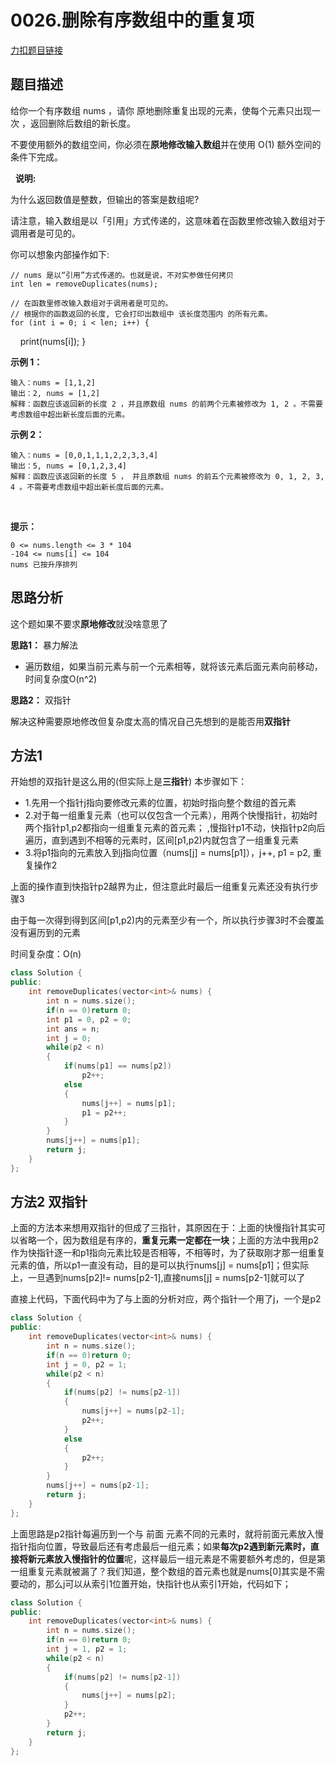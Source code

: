 <p id="删除有序数组中的重复项"></p>

# 0026.删除有序数组中的重复项  

[力扣题目链接](https://leetcode-cn.com/problems/implement-queue-using-stacks/https://leetcode-cn.com/problems/remove-duplicates-from-sorted-array/)  



## 题目描述  

给你一个有序数组 nums ，请你 原地删除重复出现的元素，使每个元素只出现一次 ，返回删除后数组的新长度。  

不要使用额外的数组空间，你必须在**原地修改输入数组**并在使用 O(1) 额外空间的条件下完成。    

 
**说明:**

为什么返回数值是整数，但输出的答案是数组呢?  

请注意，输入数组是以「引用」方式传递的，这意味着在函数里修改输入数组对于调用者是可见的。  

你可以想象内部操作如下:    

    // nums 是以“引用”方式传递的。也就是说，不对实参做任何拷贝
    int len = removeDuplicates(nums);

    // 在函数里修改输入数组对于调用者是可见的。
    // 根据你的函数返回的长度, 它会打印出数组中 该长度范围内 的所有元素。
    for (int i = 0; i < len; i++) {
        print(nums[i]);
    }



**示例 1：**  

    输入：nums = [1,1,2]
    输出：2, nums = [1,2]
    解释：函数应该返回新的长度 2 ，并且原数组 nums 的前两个元素被修改为 1, 2 。不需要考虑数组中超出新长度后面的元素。

**示例 2：**  

    输入：nums = [0,0,1,1,1,2,2,3,3,4]
    输出：5, nums = [0,1,2,3,4]
    解释：函数应该返回新的长度 5 ， 并且原数组 nums 的前五个元素被修改为 0, 1, 2, 3, 4 。不需要考虑数组中超出新长度后面的元素。
 

**提示：**  

    0 <= nums.length <= 3 * 104
    -104 <= nums[i] <= 104
    nums 已按升序排列

## 思路分析  

这个题如果不要求**原地修改**就没啥意思了  


**思路1：** 暴力解法  
* 遍历数组，如果当前元素与前一个元素相等，就将该元素后面元素向前移动，时间复杂度O(n^2)  

**思路2：** 双指针  

解决这种需要原地修改但复杂度太高的情况自己先想到的是能否用**双指针**  


## 方法1  
开始想的双指针是这么用的(但实际上是**三指针**) 
本步骤如下：
* 1.先用一个指针j指向要修改元素的位置，初始时指向整个数组的首元素  
* 2.对于每一组重复元素（也可以仅包含一个元素），用两个快慢指针，初始时两个指针p1,p2都指向一组重复元素的首元素；
,慢指针p1不动，快指针p2向后遍历，直到遇到不相等的元素时，区间[p1,p2)内就包含了一组重复元素    
* 3.将p1指向的元素放入到j指向位置（nums[j] = nums[p1]），j++, p1 = p2, 重复操作2

上面的操作直到快指针p2越界为止，但注意此时最后一组重复元素还没有执行步骤3  

由于每一次得到得到区间[p1,p2)内的元素至少有一个，所以执行步骤3时不会覆盖没有遍历到的元素  

时间复杂度：O(n)  

```cpp
class Solution {
public:
    int removeDuplicates(vector<int>& nums) {
        int n = nums.size();
        if(n == 0)return 0;
        int p1 = 0, p2 = 0;
        int ans = n;
        int j = 0;
        while(p2 < n)
        {
            if(nums[p1] == nums[p2])
                p2++;
            else
            {
                nums[j++] = nums[p1];
                p1 = p2++;
            }
        }
        nums[j++] = nums[p1];
        return j;
    }
};
```

## 方法2 双指针     

上面的方法本来想用双指针的但成了三指针，其原因在于：上面的快慢指针其实可以省略一个，因为数组是有序的，**重复元素一定都在一块**；上面的方法中我用p2作为快指针逐一和p1指向元素比较是否相等，不相等时，为了获取刚才那一组重复元素的值，所以p1一直没有动，目的是可以执行nums[j] = nums[p1]；但实际上，一旦遇到nums[p2]!= nums[p2-1],直接nums[j] = nums[p2-1]就可以了  


直接上代码，下面代码中为了与上面的分析对应，两个指针一个用了j，一个是p2  

```cpp
class Solution {
public:
    int removeDuplicates(vector<int>& nums) {
        int n = nums.size();
        if(n == 0)return 0;
        int j = 0, p2 = 1;
        while(p2 < n)
        {
            if(nums[p2] != nums[p2-1])
            {
                nums[j++] = nums[p2-1];
                p2++;
            }
            else
            {
                p2++;
            }
        }
        nums[j++] = nums[p2-1];
        return j;
    }
};
``` 

上面思路是p2指针每遍历到一个与 前面 元素不同的元素时，就将前面元素放入慢指针指向位置，导致最后还有考虑最后一组元素；如果**每次p2遇到新元素时，直接将新元素放入慢指针的位置**呢，这样最后一组元素是不需要额外考虑的，但是第一组重复元素就被漏了？我们知道，整个数组的首元素也就是nums[0]其实是不需要动的，那么j可以从索引1位置开始，快指针也从索引1开始，代码如下；  

```cpp
class Solution {
public:
    int removeDuplicates(vector<int>& nums) {
        int n = nums.size();
        if(n == 0)return 0;
        int j = 1, p2 = 1;
        while(p2 < n)
        {
            if(nums[p2] != nums[p2-1])
            {
                nums[j++] = nums[p2];
            }          
            p2++;    
        }
        return j;
    }
};
```